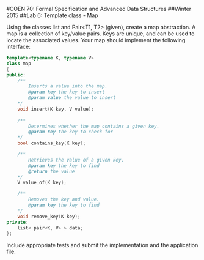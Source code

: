 #COEN 70: Formal Specification and Advanced Data Structures
##Winter 2015 
##Lab 6: Template class - Map

Using the classes list<T> and Pair<T1, T2> (given), create a map abstraction.
A map is a collection of key/value pairs. Keys are unique, and can be used to locate the associated values. Your map should implement the following interface:
```C++
template<typename K, typename V> 
class map
{
public:
	/**
		Inserts a value into the map.
		@param key the key to insert 
		@param value the value to insert
	*/
	void insert(K key, V value); 
	
	/**
		Determines whether the map contains a given key.
		@param key the key to check for 
	*/
	bool contains_key(K key); 

	/**
		Retrieves the value of a given key. 
		@param key the key to find
		@return the value
	*/
	V value_of(K key);

	/**
		Removes the key and value. 
		@param key the key to find
	*/
	void remove_key(K key); 
private:
	list< pair<K, V> > data; 
};
```
Include appropriate tests and submit the implementation and the application file.